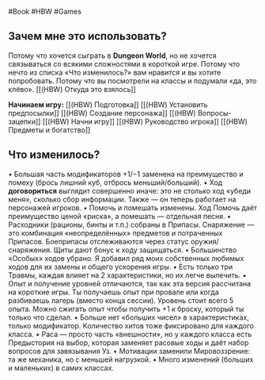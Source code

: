 #Book #HBW #Games
## Зачем мне это использовать? 

Потому что хочется сыграть в **Dungeon World**, но не хочется связываться со всякими сложностями в короткой игре. 
Потому что нечто из списка «Что изменилось?» вам нравится и вы хотите попробовать. 
Потому что вы посмотрели на классы и подумали «да, это клёво».
[[(HBW) Откуда это взялось]]

**Начинаем игру:**
[[(HBW) Подготовка]]
[[(HBW) Установить предпосылки]]
[[(HBW) Создание персонажа]]
[[(HBW) Вопросы-зацепки]]
[[(HBW) Начни игру]]
[[(HBW) Руководство игрока]]
[[(HBW) Предметы и богатство]]

## Что изменилось? 
• Большая часть модификаторов +1/−1 заменена на преимущество и помеху (брось лишний куб, отбрось меньший/больший). 
• Ход **договориться** выглядит совершенно иначе: это не столько ход «убеди меня», сколько сбор информации. Также — он теперь работает на персонажей игроков. 
• Помочь и помешать изменены. Ход Помочь даёт преимущество ценой «риска», а помешать — отдельная песня. 
• Расходники (рационы, бинты и т.п.) собраны в Припасы. Снаряжение — это комбинация «неопределённых» предметов и потраченных Припасов. Боеприпасы отслеживаются через статус оружия/снаряжения. Щиты дают бонус к ходу защищаться. 
• Большинство «Особых» ходов убрано. Я добавил ряд моих собственных любимых ходов для их замены и общего ускорения игры. • Есть только три Травмы, каждая влияет на 2 характеристики, но их легче вылечить. 
• Опыт и получение уровней отличаются, так как эта версия рассчитана на короткие игры. Ты получаешь опыт при провале или когда разбиваешь лагерь (вместо конца сессии). Уровень стоит всего 5 опыта. Можно сжигать опыт чтобы получить +1 к броску, который ты только что сделал. 
• Больше нет «больших чисел» в характеристиках, только модификатор. Количество хитов тоже фиксировано для каждого класса. 
• Раса — просто часть «внешности», но у каждого класса есть Предыстория на выбор, которая заменяет расовые ходы и даёт набор вопросов для завязывания Уз. 
• Мотивации заменили Мировоззрение: та же механика, но с меньшей нагрузкой. 
• Много изменений (больших и маленьких) в самих классах.